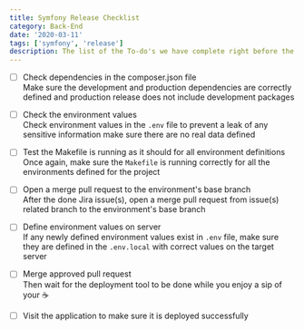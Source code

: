 ```yaml
---
title: Symfony Release Checklist
category: Back-End
date: '2020-03-11'
tags: ['symfony', 'release']
description: The list of the To-do's we have complete right before the deploy our app to stage or live 🚀
---
```


- [ ] Check dependencies in the composer.json file  
Make sure the development and production dependencies are correctly defined and production release does not include development packages

- [ ] Check the environment values  
Check environment values in the `.env` file to prevent a leak of any sensitive information make sure there are no real data defined

- [ ] Test the Makefile is running as it should for all environment definitions  
Once again, make sure the `Makefile` is running correctly for all the environments defined for the project

- [ ] Open a merge pull request to the environment's base branch  
After the done Jira issue(s), open a merge pull request from issue(s) related branch to the environment's base branch

- [ ] Define environment values on server  
If any newly defined environment values exist in `.env` file, make sure they are defined in the `.env.local` with correct values on the target server

- [ ] Merge approved pull request  
Then wait for the deployment tool to be done while you enjoy a sip of your ☕️

- [ ] Visit the application to make sure it is deployed successfully
